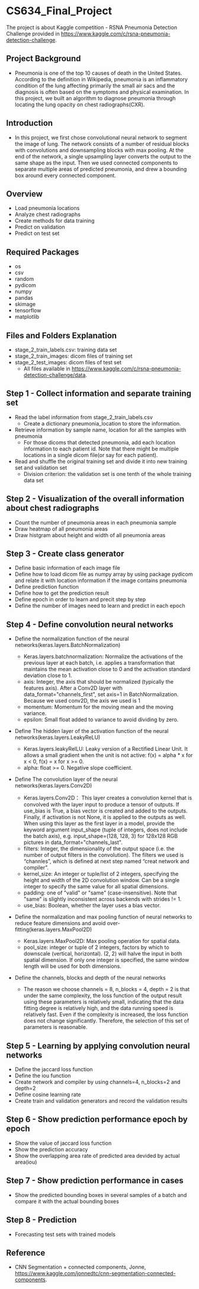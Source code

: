 # CS634_Final_Project
The project is about Kaggle competition - RSNA Pneumonia Detection Challenge provided in https://www.kaggle.com/c/rsna-pneumonia-detection-challenge. 

## Project Background
- Pneumonia is one of the top 10 causes of death in the United States. According to the definition in Wikipedia,  pneumonia is an inflammatory condition of the lung affecting primarily the small air sacs and the diagnosis is often based on the symptoms and physical examination. In this project, we built an algorithm to diagnose pneumonia through locating the lung opacity on chest radiographs(CXR). 

## Introduction
- In this project, we first chose convolutional neural network to segment the image of lung. The network consists of a number of residual blocks with convolutions and downsampling blocks with max pooling. At the end of the network, a single upsampling layer converts the output to the same shape as the input. Then we used connected components to separate multiple areas of predicted pneumonia, and drew a bounding box around every connected component.


## Overview
- Load pneumonia locations
- Analyze chest radiographs
- Create methods for data training
- Predict on validation
- Predict on test set

## Required Packages
- os
- csv
- random
- pydicom
- numpy
- pandas
- skimage
- tensorflow
- matplotlib

## Files and Folders Explanation
- stage_2_train_labels.csv: training data set
- stage_2_train_images: dicom files of training set
- stage_2_test_images: dicom files of test set
  - All files available in https://www.kaggle.com/c/rsna-pneumonia-detection-challenge/data. 

## Step 1 - Collect information and separate training set
- Read the label information from stage_2_train_labels.csv
  - Create a dictionary pneumonia_location to store the information. 
- Retrieve information by sample name, location for all the samples with pneumonia
  - For those dicoms that detected pneumonia, add each location information to each patient id. Note that there might be multiple locations in a single dicom file(or say for each patient).
- Read and shuffle the original training set and divide it into new training set and validation set
  - Division criterion: the validation set is one tenth of the whole training data set

## Step 2 - Visualization of the overall information about chest radiographs
- Count the number of pneumonia areas in each pneumonia sample
- Draw heatmap of all pneumonia areas
- Draw histgram about height and width of all pneumonia areas

## Step 3 - Create class generator
- Define basic information of each image file
- Define how to load dicom file as numpy array by using package pydicom and relate it with location information if the image contains pneumonia
- Define prediction function 
- Define how to get the prediction result
- Define epoch in order to learn and precit step by step
- Define the number of images need to learn and predict in each epoch

## Step 4 - Define convolution neural networks
- Define the normalization function of the neural networks(keras.layers.BatchNormalization)
  - Keras.layers.batchnormalization: Normalize the activations of the previous layer at each batch, i.e. applies a transformation that maintains the mean activation close to 0 and the activation standard deviation close to 1.
  - axis: Integer, the axis that should be normalized (typically the features axis). After a Conv2D layer with data_format="channels_first", set axis=1 in BatchNormalization. Because we used conv2D, the axis we used is 1
  - momentum: Momentum for the moving mean and the moving variance.
  - epsilon: Small float added to variance to avoid dividing by zero.

- Define The hidden layer of the activation function of the neural networks(keras.layers.LeakyReLU)
  - Keras.layers.leakyRelLU: Leaky version of a Rectified Linear Unit. It allows a small gradient when the unit is not active: f(x) = alpha * x for x < 0, f(x) = x for x >= 0.
  - alpha: float >= 0. Negative slope coefficient.

- Define The convolution layer of the neural networks(keras.layers.Conv2D)
  - Keras.layers.Conv2D： This layer creates a convolution kernel that is convolved with the layer input to produce a tensor of outputs. If use_bias is True, a bias vector is created and added to the outputs. Finally, if activation is not None, it is applied to the outputs as well. When using this layer as the first layer in a model, provide the keyword argument input_shape (tuple of integers, does not include the batch axis), e.g. input_shape=(128, 128, 3) for 128x128 RGB pictures in data_format="channels_last".
  - filters: Integer, the dimensionality of the output space (i.e. the number of output filters in the convolution).
The filters we used is “channles”, which is defined at next step named “creat network and compiler”.
  - kernel_size: An integer or tuple/list of 2 integers, specifying the height and width of the 2D convolution window. Can be a single integer to specify the same value for all spatial dimensions.
  - padding: one of "valid" or "same" (case-insensitive). Note that "same" is slightly inconsistent across backends with strides != 1. 
  - use_bias: Boolean, whether the layer uses a bias vector.

- Define the normalization and max pooling function of neural networks to reduce feature dimensions and avoid over-fitting(keras.layers.MaxPool2D)
  - Keras.layers.MaxPool2D: Max pooling operation for spatial data.
  - pool_size: integer or tuple of 2 integers, factors by which to downscale (vertical, horizontal). (2, 2) will halve the input in both spatial dimension. If only one integer is specified, the same window length will be used for both dimensions.

- Define the channels, blocks and depth of the neural networks
  - The reason we choose channels = 8, n_blocks = 4, depth = 2 is that under the same complexity, the loss function of the output result using these parameters is relatively small, indicating that the data fitting degree is relatively high, and the data running speed is relatively fast. Even if the complexity is increased, the loss function does not change significantly. Therefore, the selection of this set of parameters is reasonable.

## Step 5 - Learning by applying convolution neural networks
- Define the jaccard loss function
- Define the iou function
- Create network and compiler by using channels=4, n_blocks=2 and depth=2
- Define cosine learning rate
- Create train and validation generators and record the validation results

## Step 6 - Show prediction performance epoch by epoch
- Show the value of jaccard loss function
- Show the prediction accuracy
- Show the overlapping area rate of predicted area devided by actual area(iou)

## Step 7 - Show prediction performance in cases
- Show the predicted bounding boxes in several samples of a batch and compare it with the actual bounding boxes

## Step 8 - Prediction
- Forecasting test sets with trained models


## Reference
- CNN Segmentation + connected components, Jonne, https://www.kaggle.com/jonnedtc/cnn-segmentation-connected-components. 
